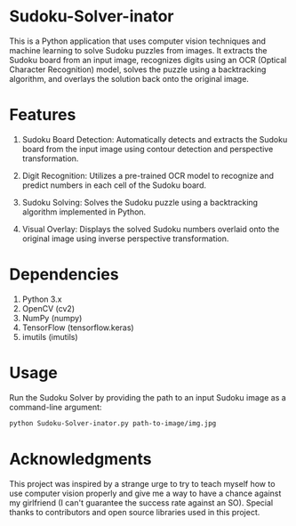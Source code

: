 # Sudoku-Solver-inator
This is a Python application that uses computer vision techniques and machine learning to solve Sudoku puzzles from images. It extracts the Sudoku board from an input image, recognizes digits using an OCR (Optical Character Recognition) model, solves the puzzle using a backtracking algorithm, and overlays the solution back onto the original image.

# Features

1. Sudoku Board Detection: Automatically detects and extracts the Sudoku board from the input image using contour detection and perspective transformation.

2. Digit Recognition: Utilizes a pre-trained OCR model to recognize and predict numbers in each cell of the Sudoku board.

3. Sudoku Solving: Solves the Sudoku puzzle using a backtracking algorithm implemented in Python.

4. Visual Overlay: Displays the solved Sudoku numbers overlaid onto the original image using inverse perspective transformation.

# Dependencies

1. Python 3.x
2. OpenCV (cv2)
3. NumPy (numpy)
4. TensorFlow (tensorflow.keras)
5. imutils (imutils)

# Usage
Run the Sudoku Solver by providing the path to an input Sudoku image as a command-line argument:
   ```bash
   python Sudoku-Solver-inator.py path-to-image/img.jpg
   ```

# Acknowledgments
This project was inspired by a strange urge to try to teach myself how to use computer vision properly and give me a way to have a chance against my girlfriend (I can't guarantee the success rate against an SO).
Special thanks to contributors and open source libraries used in this project.
